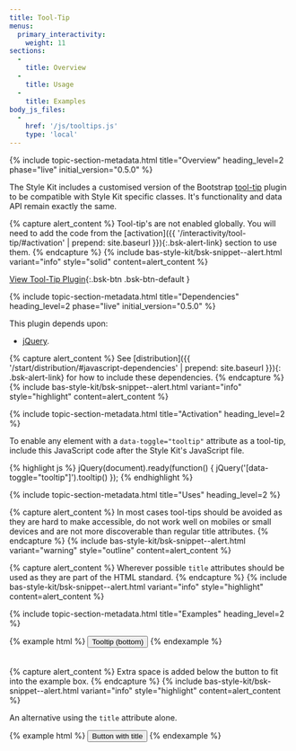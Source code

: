 ```yaml
---
title: Tool-Tip
menus:
  primary_interactivity:
    weight: 11
sections:
  -
    title: Overview
  -
    title: Usage
  -
    title: Examples
body_js_files:
  -
    href: '/js/tooltips.js'
    type: 'local'
---
```


{% include topic-section-metadata.html
  title="Overview"
  heading_level=2
  phase="live"
  initial_version="0.5.0"
%}

The Style Kit includes a customised version of the Bootstrap
[tool-tip](https://getbootstrap.com/docs/3.3/javascript/#tooltips) plugin to be compatible with Style Kit specific
classes. It's functionality and data API remain exactly the same.

{% capture alert_content %}
Tool-tip's are not enabled globally. You will need to add the code from the
[activation]({{ '/interactivity/tool-tip/#activation' | prepend: site.baseurl }}){:.bsk-alert-link} section to use them.
{% endcapture %}
{% include bas-style-kit/bsk-snippet--alert.html
  variant="info"
  style="solid"
  content=alert_content
%}

[View Tool-Tip Plugin](https://getbootstrap.com/docs/3.3/javascript/#tooltips){:.bsk-btn .bsk-btn-default }

{% include topic-section-metadata.html
  title="Dependencies"
  heading_level=2
  phase="live"
  initial_version="0.5.0"
%}

This plugin depends upon:

* [jQuery](https://jquery.com).

{% capture alert_content %}
See [distribution]({{ '/start/distribution/#javascript-dependencies' | prepend: site.baseurl }}){: .bsk-alert-link} for
how to include these dependencies.
{% endcapture %}
{% include bas-style-kit/bsk-snippet--alert.html
  variant="info"
  style="highlight"
  content=alert_content
%}

{% include topic-section-metadata.html
  title="Activation"
  heading_level=2
%}

To enable any element with a `data-toggle="tooltip"` attribute as a tool-tip, include this JavaScript code after the
Style Kit's JavaScript file.

{% highlight js %}
jQuery(document).ready(function() {
  jQuery('[data-toggle="tooltip"]').tooltip()
});
{% endhighlight %}

{% include topic-section-metadata.html
  title="Uses"
  heading_level=2
%}

{% capture alert_content %}
In most cases tool-tips should be avoided as they are hard to make accessible, do not work well on mobiles or
small devices and are not more discoverable than regular title attributes.
{% endcapture %}
{% include bas-style-kit/bsk-snippet--alert.html
  variant="warning"
  style="outline"
  content=alert_content
%}

{% capture alert_content %}
Wherever possible `title` attributes should be used as they are part of the HTML standard.
{% endcapture %}
{% include bas-style-kit/bsk-snippet--alert.html
  variant="info"
  style="highlight"
  content=alert_content
%}

{% include topic-section-metadata.html
  title="Examples"
  heading_level=2
%}

{% example html %}
<button class="bsk-btn bsk-btn-default" type="button" data-toggle="tooltip" data-placement="bottom" title="tooltip on the bottom" style="margin-bottom:20px;">Tooltip (bottom)</button>
{% endexample %}

{% capture alert_content %}
Extra space is added below the button to fit into the example box.
{% endcapture %}
{% include bas-style-kit/bsk-snippet--alert.html
  variant="info"
  style="highlight"
  content=alert_content
%}

An alternative using the `title` attribute alone.

{% example html %}
<button class="bsk-btn bsk-btn-default" type="button" title="button with">Button with title</button>
{% endexample %}
